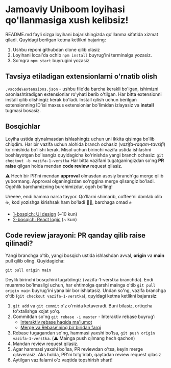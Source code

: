 # Jamoaviy Uniboom loyihasi qo'llanmasiga xush kelibsiz!

README.md fayli sizga loyihani bajarishingizda qo'llanma sifatida xizmat qiladi.
Quyidagi berilgan ketma ketlikni bajaring:

1. Ushbu reponi githubdan clone qilib olasiz
2. Loyihani local'da ochib `npm install` buyrug'ini terminalga yozasiz.
3. So'ngra `npm start` buyrugini yozasiz


## Tavsiya etiladigan extensionlarni o'rnatib olish

`.vscode\extensions.json` - ushbu file'da barcha kerakli bo'lgan, ishimizni
osonlashtiradigan extensionlar ro'yhati berib o'tilgan. Har bitta extensionni
install qilib olishingiz kerak bo'ladi. Install qilish uchun berilgan
extensionning ID'isi maxsus extensionlar bo'limidan izlayasiz va **install**
tugmasi bosasiz.

## Bosqichlar

Loyiha ustida qiynalmasdan ishlashingiz uchun uni ikkita qisimga bo'lib chiqdim.
Har bir vazifa uchun alohida branch ochasiz (_vazifa-raqam-tavsifi_)
ko'rinishida bo'lishi kerak. Misol uchun birinchi vazifa ustida ishlashni
boshlayotgan bo'lsangiz quyidagicha ko'rinishda yangi branch ochasiz:
`git checkout -b vazifa-1-verstka` Har bitta vazifani tugatganingizdan so'ng
**PR raise** qilgan holda mendan **code review** request qilasiz.

⚠️ Hech bir PR'ni mendan **approval** olmasdan asosiy branch'ga merge qilib
yubormang. Approval olganingizdan so'nggina merge qilsangiz bo'ladi. Ogohlik
barchamizning burchimizdur, ogoh bo'ling!

Ureeee, endi hamma narsa tayyor. Qo'llarni shimarib, coffee'ni damlab olib ☕,
kod yozishga kirishsak ham bo'ladi 👩‍💻, barchaga omad ✊

- [1-bosqich: UI design](src/instructions/1-bosqich.md) (~10 kun)
- [2-bosqich: React logic](src/instructions/2-bosqich.md) (~ kun)

## Code review jarayoni: PR qanday qilib raise qilinadi?

Yangi branchga o'tib, yangi bosqich ustida ishlashdan avval, **origin** va
**main** pull qilib oling. Quyidagicha:

```
git pull origin main
```

Deylik birinchi bosqchini tugatdingiz (vazifa-1-verstka branchda). Endi muammo
bo'lmasligi uchun, har ehtimolga qarshi mainga o'tib `git pull origin main`
buyrug'ini yana bir bor ishlatasiz. Undan so'ng, vazifa branchga o'tib
(`git checkout vazifa-1-verstka`), quyidagi ketma ketlikni bajarasiz:

1. `git add` va `git commit` o'z o'rnida ketaveradi. Buni bilasiz, ortiqcha
   to'xtalishga xojat yo'q.
2. Commitdan so'ng `git rebase -i master` - Interaktiv rebase buyrug'i
   - [Interaktiv rebase haqida ma'lumot](https://www.youtube.com/watch?v=m-GIJOEh798&t=4s&ab_channel=Front-endSciencec%D0%A1%D0%B5%D1%80%D0%B3%D0%B5%D0%B5%D0%BC%D0%9F%D1%83%D0%B7%D0%B0%D0%BD%D0%BA%D0%BE%D0%B2%D1%8B%D0%B)
   - [Merge va Rebase'ning bir biridan farqi](https://www.youtube.com/watch?v=f1wnYdLEpgI&ab_channel=TheModernCoder)
3. Rebase tugagandan so'ng, hammasi yaxshi bo'lsa,
   `git push origin vazifa-1-verstka`. (⚠️ Mainga push qilmang hech qachon)
4. Mandan review request qilasiz.
5. Agar hammasi yaxshi bo'lsa, PR reviewdan o'tsa, keyin merge qilaverasiz. Aks
   holda, PR'ni to'g'irlab, qaytadan review request qilasiz
6. Aytilgan vazifalarni o'z vaqtida topshirish shart!


